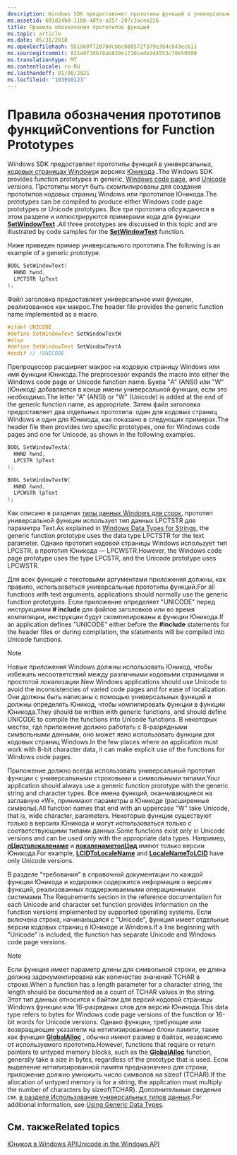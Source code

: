 ```yaml
---
description: Windows SDK предоставляет прототипы функций в универсальных, кодовых страницах Windows и версиях Юникода.
ms.assetid: 601d24b0-11bb-48fa-a257-207c3acee226
title: Правила обозначения прототипов функций
ms.topic: article
ms.date: 05/31/2018
ms.openlocfilehash: 951860f72870dcbbcb88572f379e39dc843ecb11
ms.sourcegitcommit: 831e8f3db78ab820e1710cede244553c70e50500
ms.translationtype: MT
ms.contentlocale: ru-RU
ms.lasthandoff: 01/08/2021
ms.locfileid: "103910123"
---
```

# <a name="conventions-for-function-prototypes"></a><span data-ttu-id="b5670-103">Правила обозначения прототипов функций</span><span class="sxs-lookup"><span data-stu-id="b5670-103">Conventions for Function Prototypes</span></span>

<span data-ttu-id="b5670-104">Windows SDK предоставляет прототипы функций в универсальных, [кодовых страницах Windows](code-pages.md)и версиях [Юникода](unicode.md) .</span><span class="sxs-lookup"><span data-stu-id="b5670-104">The Windows SDK provides function prototypes in generic, [Windows code page](code-pages.md), and [Unicode](unicode.md) versions.</span></span> <span data-ttu-id="b5670-105">Прототипы могут быть скомпилированы для создания прототипов кодовых страниц Windows или прототипов Юникода.</span><span class="sxs-lookup"><span data-stu-id="b5670-105">The prototypes can be compiled to produce either Windows code page prototypes or Unicode prototypes.</span></span> <span data-ttu-id="b5670-106">Все три прототипа обсуждаются в этом разделе и иллюстрируются примерами кода для функции [**SetWindowText**](/windows/win32/api/winuser/nf-winuser-setwindowtexta) .</span><span class="sxs-lookup"><span data-stu-id="b5670-106">All three prototypes are discussed in this topic and are illustrated by code samples for the [**SetWindowText**](/windows/win32/api/winuser/nf-winuser-setwindowtexta) function.</span></span>

<span data-ttu-id="b5670-107">Ниже приведен пример универсального прототипа.</span><span class="sxs-lookup"><span data-stu-id="b5670-107">The following is an example of a generic prototype.</span></span>


```C++
BOOL SetWindowText(
  HWND hwnd,
  LPCTSTR lpText
);
```



<span data-ttu-id="b5670-108">Файл заголовка предоставляет универсальное имя функции, реализованное как макрос.</span><span class="sxs-lookup"><span data-stu-id="b5670-108">The header file provides the generic function name implemented as a macro.</span></span>


```C++
#ifdef UNICODE
#define SetWindowText SetWindowTextW
#else
#define SetWindowText SetWindowTextA
#endif // !UNICODE
```



<span data-ttu-id="b5670-109">Препроцессор расширяет макрос на кодовую страницу Windows или имя функции Юникода.</span><span class="sxs-lookup"><span data-stu-id="b5670-109">The preprocessor expands the macro into either the Windows code page or Unicode function name.</span></span> <span data-ttu-id="b5670-110">Буква "A" (ANSI) или "W" (Юникод) добавляется в конце имени универсальной функции, если это необходимо.</span><span class="sxs-lookup"><span data-stu-id="b5670-110">The letter "A" (ANSI) or "W" (Unicode) is added at the end of the generic function name, as appropriate.</span></span> <span data-ttu-id="b5670-111">Затем файл заголовка предоставляет два отдельных прототипа: один для кодовых страниц Windows и один для Юникода, как показано в следующих примерах.</span><span class="sxs-lookup"><span data-stu-id="b5670-111">The header file then provides two specific prototypes, one for Windows code pages and one for Unicode, as shown in the following examples.</span></span>


```C++
BOOL SetWindowTextA(
  HWND hwnd,
  LPCSTR lpText
);
```




```C++
BOOL SetWindowTextW(
  HWND hwnd,
  LPCWSTR lpText
);
```



<span data-ttu-id="b5670-112">Как описано в разделах [типы данных Windows для строк](windows-data-types-for-strings.md), прототип универсальной функции использует тип данных LPCTSTR для параметра Text.</span><span class="sxs-lookup"><span data-stu-id="b5670-112">As explained in [Windows Data Types for Strings](windows-data-types-for-strings.md), the generic function prototype uses the data type LPCTSTR for the text parameter.</span></span> <span data-ttu-id="b5670-113">Однако прототип кодовой страницы Windows использует тип LPCSTR, а прототип Юникода — LPCWSTR.</span><span class="sxs-lookup"><span data-stu-id="b5670-113">However, the Windows code page prototype uses the type LPCSTR, and the Unicode prototype uses LPCWSTR.</span></span>

<span data-ttu-id="b5670-114">Для всех функций с текстовыми аргументами приложения должны, как правило, использоваться универсальные прототипы функций.</span><span class="sxs-lookup"><span data-stu-id="b5670-114">For all functions with text arguments, applications should normally use the generic function prototypes.</span></span> <span data-ttu-id="b5670-115">Если приложение определяет "UNICODE" перед инструкциями **\# include** для файлов заголовков или во время компиляции, инструкции будут скомпилированы в функции Юникода.</span><span class="sxs-lookup"><span data-stu-id="b5670-115">If an application defines "UNICODE" either before the **\#include** statements for the header files or during compilation, the statements will be compiled into Unicode functions.</span></span>

> [!Note]  
> <span data-ttu-id="b5670-116">Новые приложения Windows должны использовать Юникод, чтобы избежать несоответствий между различными кодовыми страницами и простотой локализации.</span><span class="sxs-lookup"><span data-stu-id="b5670-116">New Windows applications should use Unicode to avoid the inconsistencies of varied code pages and for ease of localization.</span></span> <span data-ttu-id="b5670-117">Они должны быть написаны с помощью универсальных функций и должны определять Юникод, чтобы компилировать функции в функции Юникода.</span><span class="sxs-lookup"><span data-stu-id="b5670-117">They should be written with generic functions, and should define UNICODE to compile the functions into Unicode functions.</span></span> <span data-ttu-id="b5670-118">В некоторых местах, где приложение должно работать с 8-разрядными символьными данными, оно может явно использовать функции для кодовых страниц Windows.</span><span class="sxs-lookup"><span data-stu-id="b5670-118">In the few places where an application must work with 8-bit character data, it can make explicit use of the functions for Windows code pages.</span></span>

 

<span data-ttu-id="b5670-119">Приложение должно всегда использовать универсальный прототип функции с универсальными строковыми и символьными типами.</span><span class="sxs-lookup"><span data-stu-id="b5670-119">Your application should always use a generic function prototype with the generic string and character types.</span></span> <span data-ttu-id="b5670-120">Все имена функций, оканчивающиеся на заглавную «W», принимают параметры в Юникоде (расширенные символы).</span><span class="sxs-lookup"><span data-stu-id="b5670-120">All function names that end with an uppercase "W" take Unicode, that is, wide character, parameters.</span></span> <span data-ttu-id="b5670-121">Некоторые функции существуют только в версиях Юникода и могут использоваться только с соответствующими типами данных.</span><span class="sxs-lookup"><span data-stu-id="b5670-121">Some functions exist only in Unicode versions and can be used only with the appropriate data types.</span></span> <span data-ttu-id="b5670-122">Например, [**лЦидтолокаленаме**](/windows/desktop/api/Winnls/nf-winnls-lcidtolocalename) и [**локаленаметолЦид**](/windows/desktop/api/Winnls/nf-winnls-localenametolcid) имеют только версии Юникода.</span><span class="sxs-lookup"><span data-stu-id="b5670-122">For example, [**LCIDToLocaleName**](/windows/desktop/api/Winnls/nf-winnls-lcidtolocalename) and [**LocaleNameToLCID**](/windows/desktop/api/Winnls/nf-winnls-localenametolcid) have only Unicode versions.</span></span>

<span data-ttu-id="b5670-123">В разделе "требования" в справочной документации по каждой функции Юникода и кодировки содержится информация о версиях функций, реализованных поддерживаемыми операционными системами.</span><span class="sxs-lookup"><span data-stu-id="b5670-123">The Requirements section in the reference documentation for each Unicode and character set function provides information on the function versions implemented by supported operating systems.</span></span> <span data-ttu-id="b5670-124">Если включена строка, начинающаяся с "Unicode", функция имеет отдельные версии кодовых страниц в Юникоде и Windows.</span><span class="sxs-lookup"><span data-stu-id="b5670-124">If a line beginning with "Unicode" is included, the function has separate Unicode and Windows code page versions.</span></span>

> [!Note]  
> <span data-ttu-id="b5670-125">Если функция имеет параметр длины для символьной строки, ее длина должна задокументирована как количество значений TCHAR в строке.</span><span class="sxs-lookup"><span data-stu-id="b5670-125">When a function has a length parameter for a character string, the length should be documented as a count of TCHAR values in the string.</span></span> <span data-ttu-id="b5670-126">Этот тип данных относится к байтам для версий кодовой страницы Windows функции или 16-разрядных слов для версий Юникода.</span><span class="sxs-lookup"><span data-stu-id="b5670-126">This data type refers to bytes for Windows code page versions of the function or 16-bit words for Unicode versions.</span></span> <span data-ttu-id="b5670-127">Однако функции, требующие или возвращающие указатели на нетипизированные блоки памяти, такие как функция [**GlobalAlloc**](/windows/win32/api/winbase/nf-winbase-globalalloc) , обычно имеют размер в байтах, независимо от используемого прототипа.</span><span class="sxs-lookup"><span data-stu-id="b5670-127">However, functions that require or return pointers to untyped memory blocks, such as the [**GlobalAlloc**](/windows/win32/api/winbase/nf-winbase-globalalloc) function, generally take a size in bytes, regardless of the prototype that is used.</span></span> <span data-ttu-id="b5670-128">Если выделение нетипизированной памяти предназначено для строки, приложение должно умножить число символов на sizeof (TCHAR).</span><span class="sxs-lookup"><span data-stu-id="b5670-128">If the allocation of untyped memory is for a string, the application must multiply the number of characters by sizeof(TCHAR).</span></span> <span data-ttu-id="b5670-129">Дополнительные сведения см. [в разделе Использование универсальных типов данных](using-generic-data-types.md).</span><span class="sxs-lookup"><span data-stu-id="b5670-129">For additional information, see [Using Generic Data Types](using-generic-data-types.md).</span></span>

 

## <a name="related-topics"></a><span data-ttu-id="b5670-130">См. также</span><span class="sxs-lookup"><span data-stu-id="b5670-130">Related topics</span></span>

<dl> <dt>

[<span data-ttu-id="b5670-131">Юникод в Windows API</span><span class="sxs-lookup"><span data-stu-id="b5670-131">Unicode in the Windows API</span></span>](unicode-in-the-windows-api.md)
</dt> </dl>

 

 
